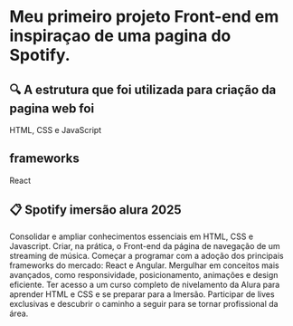 # Meu primeiro projeto Front-end em inspiraçao  de uma pagina do Spotify.


## 🔍  A estrutura que foi utilizada para criação da pagina web foi
HTML, CSS e JavaScript


## frameworks
  React

## 📋 Spotify imersão alura 2025
Consolidar e ampliar conhecimentos essenciais em HTML, CSS e Javascript.
Criar, na prática, o Front-end da página de navegação de um streaming de música.
Começar a programar com a adoção dos principais frameworks do mercado: React e Angular.
Mergulhar em conceitos mais avançados, como responsividade, posicionamento, animações e design eficiente.
Ter acesso a um curso completo de nivelamento da Alura para aprender HTML e CSS e se preparar para a Imersão.
Participar de lives exclusivas e descubrir o caminho a seguir para se tornar profissional da área.
